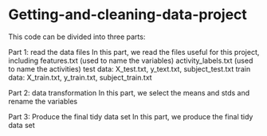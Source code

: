 # Getting-and-cleaning-data-project

This code can be divided into three parts:

Part 1: read the data files
In this part, we read the files useful for this project, including 
features.txt (used to name the variables)
activity_labels.txt (used to name the activities)
test data: X_test.txt, y_text.txt, subject_test.txt
train data: X_train.txt, y_train.txt, subject_train.txt

Part 2: data transformation
In this part, we select the means and stds and rename the variables

Part 3: Produce the final tidy data set
In this part, we produce the final tidy data set
